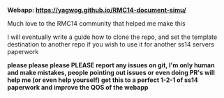 **Webapp: https://yagwog.github.io/RMC14-document-simu/**

Much love to the RMC14 community that helped me make this

I will eventually write a guide how to clone the repo, and set the template destination to another repo if you wish to use it for another ss14 servers paperwork

**please please please PLEASE report any issues on git, I'm only human and make mistakes, people pointing out issues or even doing PR's will help me (or even help yourself) get this to a perfect 1-2-1 of ss14 paperwork and improve the QOS of the webapp**
